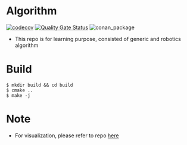 # Algorithm
[![codecov](https://codecov.io/gh/pllee4/algorithm/branch/check_coverage/graph/badge.svg?token=GYORB7SM25)](https://codecov.io/gh/pllee4/algorithm)
[![Quality Gate Status](https://sonarcloud.io/api/project_badges/measure?project=algorithm&metric=alert_status)](https://sonarcloud.io/summary/new_code?id=algorithm)
![conan_package](https://gitlab.com/pinloon/public/algorithm/badges/master/pipeline.svg)

- This repo is for learning purpose, consisted of generic and robotics algorithm

# Build
```
$ mkdir build && cd build
$ cmake ..
$ make -j
```

# Note
- For visualization, please refer to repo [here](https://github.com/pllee4/robot-visualizer.git)